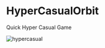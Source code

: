 # HyperCasualOrbit
Quick Hyper Casual Game

![hypercasual](https://github.com/LukeTobin/HyperCasualOrbit/assets/60405495/d2ac2467-f75f-4a39-ba4a-631d36b0d11f)
